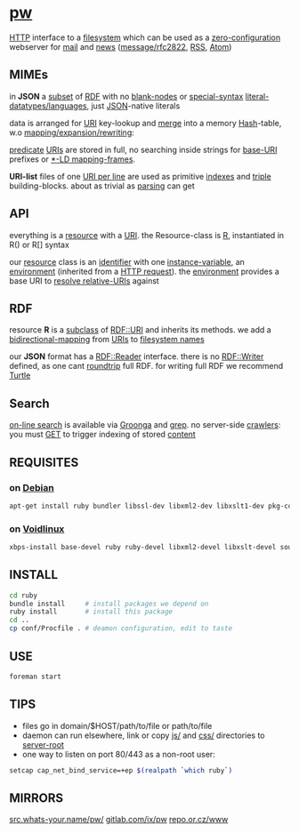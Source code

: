 # [pw](http://src.whats-your.name/pw/)

[HTTP](https://www.mnot.net/blog/2014/06/07/rfc2616_is_dead) interface to a [filesystem](http://www.multicians.org/fjcc4.html) which can be used as a [zero-configuration](http://suckless.org/philosophy) webserver for [mail](http://m.whats-your.name) and [news](https://github.com/majestrate/nntpchan) ([message/rfc2822](http://www.faqs.org/rfcs/rfc2822.html), [RSS](http://web.resource.org/rss/1.0/spec), [Atom](https://tools.ietf.org/html/rfc4287))

## MIMEs

in **JSON** a [subset](https://en.wikipedia.org/wiki/Subset) of [RDF](https://ruby-rdf.github.io/) with no [blank-nodes](http://milicicvuk.com/blog/2011/07/14/problems-of-the-rdf-model-blank-nodes/) or [special-syntax](http://www.w3.org/TR/turtle/#turtle-literals) [literal-datatypes/languages](http://www.w3.org/TR/rdf11-concepts/#section-Datatypes), just [JSON](http://www.json.org/)-native literals

data is arranged for [URI](https://www.ietf.org/rfc/rfc1630.txt) key-lookup and [merge](ruby/JSON.rb.html) into a memory [Hash](http://docs.ruby-lang.org/en/2.0.0/Hash.html)-table, w.o [mapping/expansion/rewriting](http://www.w3.org/TR/json-ld-api/#context-processing-algorithms):

[predicate](http://www.w3.org/TR/rdf11-concepts/#dfn-predicate) [URIs](https://en.wikipedia.org/wiki/Uniform_Resource_Identifier) are stored in full, no searching inside strings for [base-URI](https://annevankesteren.nl/2005/08/base-examples) prefixes or [*-LD mapping-frames](http://json-ld.org/spec/latest/json-ld-framing/).

**URI-list** files of one [URI per line](http://amundsen.com/hypermedia/urilist/) are used as primitive [indexes](https://en.wikipedia.org/wiki/Database_index) and [triple](http://stackoverflow.com/questions/273218/whats-an-rdf-triple) building-blocks. about as trivial as [parsing](https://github.com/RubenVerborgh/N3.js#parsing) can get

## API
everything is a [resource](https://en.wikipedia.org/wiki/Web_resource) with a [URI](https://tools.ietf.org/html/rfc3986). the Resource-class is [R](ruby/names.rb.html), instantiated in R() or R[] syntax

our [resource](http://stackoverflow.com/questions/25737584/subclassof-and-instance-of-rdf-rdfsclass/25743530#25743530) class is an [identifier](https://en.wikipedia.org/wiki/Identifier) with one [instance-variable](http://ruby-doc.com/docs/ProgrammingRuby/html/tut_classes.html), an [environment](https://mitpress.mit.edu/sicp/full-text/sicp/book/node77.html) (inherited from a [HTTP request](http://tools.ietf.org/html/rfc7231#section-5)). the [environment](https://en.wikipedia.org/wiki/Eval#Ruby) provides a base URI to [resolve relative-URIs](https://tools.ietf.org/html/rfc3986#section-5.2) against

## RDF

resource **R** is a [subclass](http://rubylearning.com/satishtalim/ruby_inheritance.html) of [RDF::URI](http://www.rubydoc.info/github/ruby-rdf/rdf/RDF/URI) and inherits its methods. we add a [bidirectional-mapping](https://en.wikipedia.org/wiki/Bidirectional_map) from [URIs](https://encrypted.google.com/search?hl=en&q=%22URI%20arithmetic%22) to [filesystem names](https://en.wikipedia.org/wiki/Computer_file#Identifying_and_organizing_files)

our **JSON** format has a [RDF::Reader](http://www.rubydoc.info/github/ruby-rdf/rdf/RDF/Reader) interface. there is no [RDF::Writer](http://www.rubydoc.info/github/ruby-rdf/rdf/RDF/Writer) defined, as one cant [roundtrip](https://en.wikipedia.org/wiki/Round-trip_format_conversion) full RDF. for writing full RDF we recommend [Turtle](http://www.w3.org/TeamSubmission/turtle/)

## Search
[on-line search](https://en.wikipedia.org/wiki/Online_search) is available via [Groonga](http://groonga.org/) and [grep](http://www.gnu.org/software/grep/manual/grep.html). no server-side [crawlers](https://en.wikipedia.org/wiki/Web_crawler): you must [GET](ruby/read.rb.html) to trigger indexing of stored [content](https://en.wikipedia.org/wiki/Content_(media))

## REQUISITES

### on [Debian](http://www.debian.org/)
``` sh
apt-get install ruby bundler libssl-dev libxml2-dev libxslt1-dev pkg-config python-pygments
```

### on [Voidlinux](http://www.voidlinux.eu/)
``` sh
xbps-install base-devel ruby ruby-devel libxml2-devel libxslt-devel source-highlight python-Pygments && gem install bundler
```
## INSTALL
``` sh
cd ruby
bundle install     # install packages we depend on
ruby install       # install this package
cd ..
cp conf/Procfile . # deamon configuration, edit to taste
```

## USE
``` sh
foreman start
```

## TIPS
* files go in domain/$HOST/path/to/file or path/to/file
* daemon can run elsewhere, link or copy [js/](js/) and [css/](css/) directories to [server-root](.)
* one way to listen on port 80/443 as a non-root user:

``` sh
setcap cap_net_bind_service=+ep $(realpath `which ruby`)
```

## MIRRORS
[src.whats-your.name/pw/](http://src.whats-your.name/pw/) 
[gitlab.com/ix/pw](https://gitlab.com/ix/pw) 
[repo.or.cz/www](http://repo.or.cz/www) 
